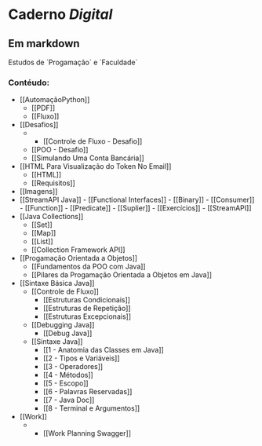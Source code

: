# Caderno *Digital*
## Em markdown
Estudos de ´Progamação´ e ´Faculdade`

### Contéudo:
- [[AutomaçãoPython]]
	- [[PDF]]
	- [[Fluxo]]
- [[Desafios]]
	- - [[Controle de Fluxo - Desafio]]
	- [[POO - Desafio]]
	- [[Simulando Uma Conta Bancária]]
- [[HTML Para Visualização do Token No Email]]
	- [[HTML]]
	- [[Requisitos]]
- [[Imagens]]
-   [[StreamAPI Java]]
		- [[Functional Interfaces]]
			- [[Binary]]
			- [[Consumer]]
			- [[Function]]
			- [[Predicate]]
			- [[Suplier]]
		- [[Exercícios]]
		- [[StreamAPI]]
- [[Java Collections]]
	- [[Set]]
	- [[Map]]
	- [[List]]
	- [[Collection Framework API]]
- [[Progamação Orientada a Objetos]]
	- [[Fundamentos da POO com Java]]
	- [[Pilares da Progamação Orientada a Objetos em Java]]
- [[Sintaxe Básica Java]]
	- [[Controle de Fluxo]]
		- [[Estruturas Condicionais]]
		- [[Estruturas de Repetição]]
		- [[Estruturas Excepcionais]]
	- [[Debugging Java]]
		- [[Debug Java]]
	- [[Sintaxe Java]]
		- [[1 - Anatomia das Classes em Java]]
		- [[2 - Tipos e Variáveis]]
		- [[3 - Operadores]]
		- [[4 - Métodos]]
		- [[5 - Escopo]]
		- [[6 - Palavras Reservadas]]
		- [[7 - Java Doc]]
		- [[8 - Terminal e Argumentos]]
- [[Work]]
	- - [[Work Planning Swagger]]
		
